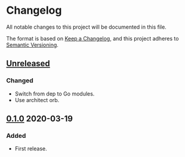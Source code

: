# Changelog

All notable changes to this project will be documented in this file.

The format is based on [Keep a Changelog](https://keepachangelog.com/en/1.0.0/),
and this project adheres to [Semantic Versioning](https://semver.org/spec/v2.0.0.html).

## [Unreleased]

### Changed

- Switch from dep to Go modules.
- Use architect orb.



## [0.1.0] 2020-03-19

### Added

- First release.

[Unreleased]: https://github.com/giantswarm/operatorkit/compare/v0.1.0...HEAD
[0.1.0]: https://github.com/giantswarm/operatorkit/releases/tag/v0.1.0

